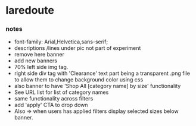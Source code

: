 # laredoute

 ### notes 
 - font-family: Arial,Helvetica,sans-serif;
 - descriptions /lines under pic not part of experiment
 - remove here banner
 - add new banners
 - 70% left side img tag.
 - right side div tag with 'Clearance' text part being a transparent .png file to allow
   them to change background color using css
 - also banner to have 'Shop All [category name] by size' functionality
 - See URL list for list of category names
 - same functionality across filters
 - add  'apply' CTA to drop down
 - Also => when users has applied filters display selected sizes below banner.
